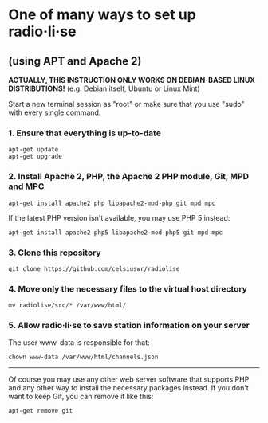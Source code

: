 # One of many ways to set up radio·li·se
## (using APT and Apache 2)

**ACTUALLY, THIS INSTRUCTION ONLY WORKS ON DEBIAN-BASED LINUX DISTRIBUTIONS!** (e.g. Debian itself, Ubuntu or Linux Mint)

Start a new terminal session as "root" or make sure that you use "sudo" with every single command.

### 1. Ensure that everything is up-to-date

    apt-get update
    apt-get upgrade
    
### 2. Install Apache 2, PHP, the Apache 2 PHP module, Git, MPD and MPC
    
    apt-get install apache2 php libapache2-mod-php git mpd mpc
    
If the latest PHP version isn't available, you may use PHP 5 instead:

    apt-get install apache2 php5 libapache2-mod-php5 git mpd mpc
    
### 3. Clone this repository
    
    git clone https://github.com/celsiuswr/radiolise
    
### 4. Move only the necessary files to the virtual host directory
    
    mv radiolise/src/* /var/www/html/
    
### 5. Allow radio·li·se to save station information on your server

The user www-data is responsible for that:
    
    chown www-data /var/www/html/channels.json
-----
Of course you may use any other web server software that supports PHP and any other way to install the necessary packages instead. If you don't want to keep Git, you can remove it like this:

    apt-get remove git
